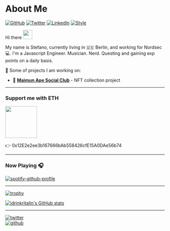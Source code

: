 # About Me

[![GitHub](https://img.shields.io/badge/GitHub-@idrinkritalin-green)](https://github.com/idrinkritalin)
[![Twitter](https://img.shields.io/badge/Twitter-@idrinkritalin-blue)](https://twitter.com/idrinkritalin)
[![LinkedIn](https://img.shields.io/badge/Linked-In-blue)](https://www.linkedin.com/in/stveltri/)
[![Style](https://img.shields.io/badge/Dark%20Mode-111111.svg#gh-dark-mode-only)](https://github.com/settings/appearance#gh-dark-mode-only)

Hi there <img src="https://github.com/TheDudeThatCode/TheDudeThatCode/blob/master/Assets/Hi.gif" width="29px"> 

My name is Stefano, currently living in 🇩🇪 Berlin, and working for Nordsec 💻.
I'm a Javascript Engineer. Musician. Nerd. Questing and gaining exp points on a daily basis.

🚀 Some of projects I am working on:

- 🙈 [**Maimun Ape Social Club**](https://www.maimun-ape.com/) - NFT collection project

---

### Support me with ETH

<img src="https://icons.iconarchive.com/icons/cjdowner/cryptocurrency-flat/1024/Ethereum-ETH-icon.png" width="100" height="100" />

👉 0x12E2e2ee3b167666bAb558426cfE15A0DAe56b74

---

### Now Playing 🎧

[![spotify-github-profile](https://spotify-github-profile.vercel.app/api/view?uid=stephanus_leon&cover_image=true&theme=default)](https://github.com/kittinan/spotify-github-profile)

---

[![trophy](https://github-profile-trophy.vercel.app/?username=idrinkritalin&theme=onedark&rank=SECRET,SSS,SS,S,AAA,AA,A,B&theme=tokyonight)](https://github.com/ryo-ma/github-profile-trophy)

[![idrinkritalin's GitHub stats](https://github-readme-stats.vercel.app/api?username=idrinkritalin&hide=contribs,issues&theme=tokyonight)](https://github.com/anuraghazra/github-readme-stats)

---

[![twitter](https://img.shields.io/twitter/follow/idrinkritalin?style=social)](https://twitter.com/idrinkritalin)  
[![github](https://img.shields.io/github/followers/idrinkritalin?style=social)](https://github.com/idrinkritalin)
